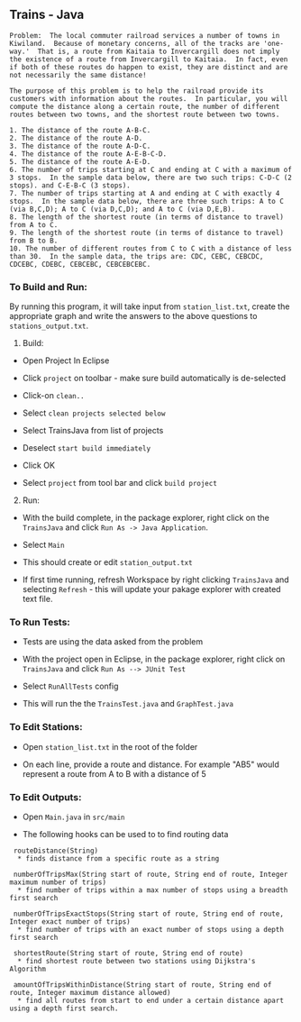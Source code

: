 ## Trains - Java

```
Problem:  The local commuter railroad services a number of towns in Kiwiland.  Because of monetary concerns, all of the tracks are 'one-way.'  That is, a route from Kaitaia to Invercargill does not imply the existence of a route from Invercargill to Kaitaia.  In fact, even if both of these routes do happen to exist, they are distinct and are not necessarily the same distance!
 
The purpose of this problem is to help the railroad provide its customers with information about the routes.  In particular, you will compute the distance along a certain route, the number of different routes between two towns, and the shortest route between two towns.
  
1. The distance of the route A-B-C.
2. The distance of the route A-D.
3. The distance of the route A-D-C.
4. The distance of the route A-E-B-C-D.
5. The distance of the route A-E-D.
6. The number of trips starting at C and ending at C with a maximum of 3 stops.  In the sample data below, there are two such trips: C-D-C (2 stops). and C-E-B-C (3 stops).
7. The number of trips starting at A and ending at C with exactly 4 stops.  In the sample data below, there are three such trips: A to C (via B,C,D); A to C (via D,C,D); and A to C (via D,E,B).
8. The length of the shortest route (in terms of distance to travel) from A to C.
9. The length of the shortest route (in terms of distance to travel) from B to B.
10. The number of different routes from C to C with a distance of less than 30.  In the sample data, the trips are: CDC, CEBC, CEBCDC, CDCEBC, CDEBC, CEBCEBC, CEBCEBCEBC.

```


### To Build and Run:

By running this program, it will take input from ``station_list.txt``, create the appropriate graph and write the answers 
to the above questions to ``stations_output.txt``.

1) Build:

* Open Project In Eclipse

* Click `project` on toolbar - make sure build automatically is de-selected

* Click-on `clean..`

* Select `clean projects selected below`

* Select TrainsJava from list of projects 

* Deselect `start build immediately`

* Click OK

* Select `project` from tool bar and click `build project`

2) Run:

* With the build complete, in the package explorer,  right click on the `TrainsJava` and click `Run As -> Java Application`.

* Select `Main`

* This should create or edit `station_output.txt`

* If first time running, refresh Workspace by right clicking `TrainsJava` and selecting `Refresh` - this will update your pakage explorer with created text file.

### To Run Tests: 

* Tests are using the data asked from the problem 

* With the project open in Eclipse, in the package explorer, right click on `TrainsJava` and click `Run As --> JUnit Test`

* Select `RunAllTests` config

* This will run the the `TrainsTest.java` and `GraphTest.java`

### To Edit Stations:

* Open `station_list.txt` in the root of the folder

* On each line, provide a route and distance. For example "AB5" would represent a route from A to B with a distance of 5

### To Edit Outputs: 

* Open `Main.java` in `src/main`

* The following hooks can be used to to find routing data 

 ```
  routeDistance(String) 
   * finds distance from a specific route as a string
	
  numberOfTripsMax(String start of route, String end of route, Integer maximum number of trips)
   * find number of trips within a max number of stops using a breadth first search
	
  numberOfTripsExactStops(String start of route, String end of route, Integer exact number of trips) 
   * find number of trips with an exact number of stops using a depth first search
	
  shortestRoute(String start of route, String end of route) 
   * find shortest route between two stations using Dijkstra's Algorithm
	
  amountOfTripsWithinDistance(String start of route, String end of route, Integer maximum distance allowed) 
   * find all routes from start to end under a certain distance apart using a depth first search. 

   ```
